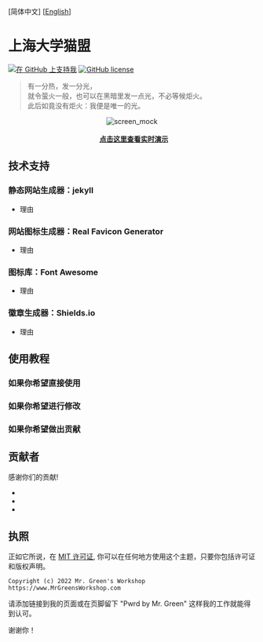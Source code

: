 [简体中文] [[English](https://github.com/lkxnif/shu-maomeng/blob/main/README-en.md#readme)]

# 上海大学猫盟 

[<img src="https://shields.io/badge/Github%20Sponsors-Support%20us-blue?logo=GitHub+Sponsors" alt="在 GitHub 上支持我" data-no-image-viewer>](https://github.com/sponsors/ "在 GitHub 上支持我")
[<img src="https://img.shields.io/github/license/MrGreensWorkshop/MrGreen-JekyllTheme" alt="GitHub license" data-no-image-viewer>](https://github.com/MrGreensWorkshop/MrGreen-JekyllTheme/blob/main/LICENSE.txt)

> 有一分热，发一分光，<br>
> 就令萤火一般，也可以在黑暗里发一点光，不必等候炬火。<br>
> 此后如竟没有炬火：我便是唯一的光。<br>

<!-- readme -->


<div align="center">
  <img src="https://jekyll-theme-mrgreen-demo.mrgreensworkshop.com/assets/img/posts/mock1.jpg" max-height="500" alt="screen_mock">
  <br><br>
  <a href="https://jekyll-theme-mrgreen-demo.mrgreensworkshop.com/zh" style="font-weight: bold;" >点击这里查看实时演示</a>
</div>


## 技术支持

### 静态网站生成器：jekyll

* 理由

### 网站图标生成器：Real Favicon Generator

* 理由

### 图标库：Font Awesome

* 理由

### 徽章生成器：Shields.io

* 理由

## 使用教程

### 如果你希望直接使用

### 如果你希望进行修改

### 如果你希望做出贡献

## 贡献者

感谢你们的贡献!

* 
* 
* 

## 执照

正如它所说，在 [MIT 许可证](https://github.com/MrGreensWorkshop/MrGreen-JekyllTheme/blob/main/LICENSE.txt), 你可以在任何地方使用这个主题，只要你包括许可证和版权声明。

`Copyright (c) 2022 Mr. Green's Workshop https://www.MrGreensWorkshop.com`

请添加链接到我的页面或在页脚留下 "Pwrd by Mr. Green" 这样我的工作就能得到认可。

谢谢你！